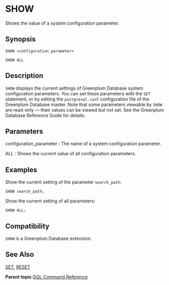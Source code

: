 # SHOW 

Shows the value of a system configuration parameter.

## Synopsis 

``` {#sql_command_synopsis}
SHOW <configuration_parameter>

SHOW ALL
```

## Description 

`SHOW` displays the current settings of Greenplum Database system configuration parameters. You can set these parameters with the `SET` statement, or by editing the `postgresql.conf` configuration file of the Greenplum Database master. Note that some parameters viewable by `SHOW` are read-only — their values can be viewed but not set. See the Greenplum Database Reference Guide for details.

## Parameters 

configuration\_parameter
:   The name of a system configuration parameter.

ALL
:   Shows the current value of all configuration parameters.

## Examples 

Show the current setting of the parameter `search_path`:

```
SHOW search_path;
```

Show the current setting of all parameters:

```
SHOW ALL;
```

## Compatibility 

`SHOW` is a Greenplum Database extension.

## See Also 

[SET](SET.html), [RESET](RESET.html)

**Parent topic:**[SQL Command Reference](../sql_commands/sql_ref.html)


